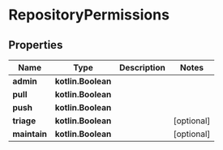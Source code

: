 
# RepositoryPermissions

## Properties
Name | Type | Description | Notes
------------ | ------------- | ------------- | -------------
**admin** | **kotlin.Boolean** |  | 
**pull** | **kotlin.Boolean** |  | 
**push** | **kotlin.Boolean** |  | 
**triage** | **kotlin.Boolean** |  |  [optional]
**maintain** | **kotlin.Boolean** |  |  [optional]



